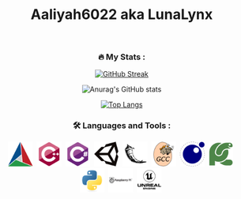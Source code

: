 <div align="center">
  <h1> Aaliyah6022 aka LunaLynx </h1>
  <img src="http://img.shields.io/badge/Profile%20Views-1448-blue" alt=""/>
  <img src="http://img.shields.io/badge/Code%20Time-1%2C445%20hrs%2016%20mins-blue" alt=""/>
  <img src="https://img.shields.io/badge/From%20Hello%20World%20I%27ve%20Written-1%20Million%20lines%20of%20code-blue" alt=""/>
  
### :fire: My Stats :

[![GitHub Streak](https://github-readme-streak-stats.herokuapp.com?user=Aaliyah6022&theme=light&hide_border=false&date_format=j%20M%5B%20Y%5D)](https://git.io/streak-stats)

![Anurag's GitHub stats](https://github-readme-stats.vercel.app/api?username=Aaliyah6022&hide=contribs,prs)

[![Top Langs](https://github-readme-stats.vercel.app/api/top-langs/?username=Aaliyah6022&layout=compact)](https://github.com/anuraghazra/github-readme-stats)

### :hammer_and_wrench: Languages and Tools :
  <img src="https://github.com/devicons/devicon/blob/master/icons/cmake/cmake-original.svg" title="Cmake" alt="Cmake" width="50" height="50"/>&nbsp;
  <img src="https://github.com/devicons/devicon/blob/master/icons/cplusplus/cplusplus-original.svg" title="Cpp" alt="Cpp" width="50" height="50"/>&nbsp;
  <img src="https://github.com/devicons/devicon/blob/master/icons/csharp/csharp-original.svg" title="Cs" alt="Cs" width="50" height="50"/>&nbsp;
  <img src="https://github.com/devicons/devicon/blob/master/icons/unity/unity-original.svg" title="Unity" alt="Unity" width="50" height="50"/>&nbsp;
  <img src="https://github.com/devicons/devicon/blob/master/icons/flask/flask-original.svg" title="Flask" alt="Flask" width="50" height="50"/>&nbsp;
  <img src="https://github.com/devicons/devicon/blob/master/icons/gcc/gcc-original.svg" title="Gcc" alt="Gcc" width="50" height="50"/>&nbsp;
  <img src="https://github.com/devicons/devicon/blob/master/icons/lua/lua-original.svg" title="Lua" alt="Lua" width="50" height="50"/>&nbsp;
  <img src="https://github.com/devicons/devicon/blob/master/icons/pycharm/pycharm-plain.svg" title="Pycharm" alt="Pycharm" width="50" height="50"/>&nbsp;
  <img src="https://github.com/devicons/devicon/blob/master/icons/python/python-original.svg" title="Py" alt="Py" width="50" height="50"/>&nbsp;
  <img src="https://github.com/devicons/devicon/blob/master/icons/raspberrypi/raspberrypi-line-wordmark.svg" title="Rpi" alt="Rpi" width="50" height="50"/>&nbsp;
  <img src="https://github.com/devicons/devicon/blob/master/icons/unrealengine/unrealengine-original-wordmark.svg" title="Unreal" alt="Unreal" width="50" height="50"/>&nbsp;
</div>
